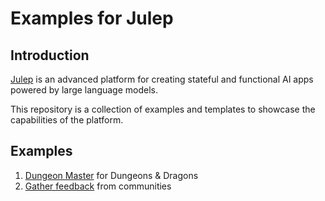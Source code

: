 # Examples for Julep

## Introduction
[Julep](https://github.com/julep-ai/julep) is an advanced platform for creating stateful and functional AI apps powered by large language models.

This repository is a collection of examples and templates to showcase the capabilities of the platform.


## Examples
1. [Dungeon Master](rpg-bot) for Dungeons & Dragons
2. [Gather feedback](idea-validator) from communities